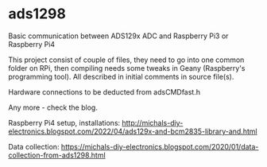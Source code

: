 # ads1298
Basic communication between ADS129x ADC and Raspberry Pi3 or Raspberry Pi4

This project consist of couple of files, they need to go into one common folder on RPi, then compiling needs some tweaks in Geany (Raspberry's programming tool). All described in  initial comments in source file(s).

Hardware connections to be deducted from adsCMDfast.h

Any more - check the blog.  

Raspberry Pi4 setup, installations: http://michals-diy-electronics.blogspot.com/2022/04/ads129x-and-bcm2835-library-and.html  

Data collection: https://michals-diy-electronics.blogspot.com/2020/01/data-collection-from-ads1298.html
